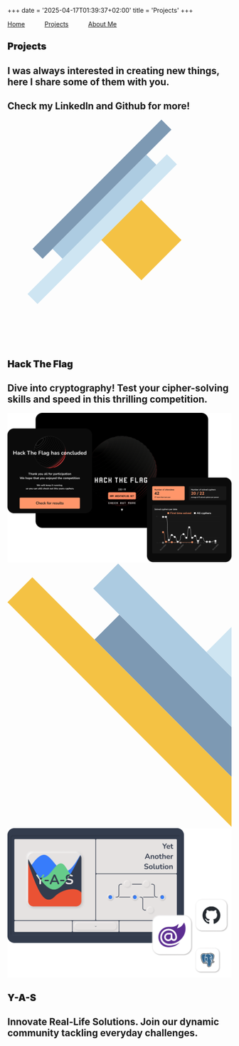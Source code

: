 +++
date = '2025-04-17T01:39:37+02:00'
title = 'Projects'
+++


<div class="projects overflow-x-hidden">
    <div class="screen">
        <div class="position-absolute top-0 end-0">
            <div class="d-flex flex-column links nordic">
                <a href="/"
                   class="b" style="margin-right: 8%;">Home</a>
                <a href="/projects/"
                   class="b" style="margin-right: 8%;">Projects</a>
                <a href="/about-me/"
                   class="b">About Me</a>
            </div>
        </div>
        <div class="h-100 w-100">
            <div class="h-100 d-flex flex-column flex-sm-row p-sm-5">
                <div class="col-sm d-flex flex-column p-3 pt-5 p-sm-5 gap-5">
                    <h2 class="fw-black roboto h1 display-1 text-body-secondary" style="font-weight: 900">Projects</h2>
                    <h2 class="col-sm-8 roboto fw-light pt-3">
                        I was always interested in creating new things, here I share some of them with you.
                    </h2>
                </div>
                <div class="col-sm h-100 d-flex flex-column justify-content-sm-end justify-content-start p-5 gap-5">
                    <h2 class="offset-sm-6 col-sm-6 roboto fw-light text-end">
                        Check my LinkedIn and Github for more!
                    </h2>
                </div>
            </div>
            <div id="projects-start" class="d-sm-flex justify-content-sm-center position-absolute">
                <svg width="1582" height="1582" viewBox="0 0 1582 1582" fill="none" xmlns="http://www.w3.org/2000/svg">
                    <path d="M1086.82 0L1157.53 70.7107L248.195 980.05L177.484 909.339L1086.82 0Z" fill="#7D99B3"/>
                    <path d="M980.757 247.487L1051.47 318.198L388.908 980.757L318.198 910.046L980.757 247.487Z" fill="#ACCBE1"/>
                    <path d="M1125.71 243.952L1196.42 314.663L212.132 1298.96L141.421 1228.24L1125.71 243.952Z" fill="#CEE5F2"/>
                    <path d="M945.402 565.685L1228.25 848.528L945.402 1131.37L662.56 848.528L945.402 565.685Z" fill="#F4C244"/>
                </svg>
            </div>
        </div>
    </div>
    <div class="screen">
        <div class="h-100 d-flex flex-column flex-sm-row p-sm-5">
            <div class="col-sm h-100 d-flex flex-column justify-content-end p-3 p-sm-5 gap-5">
                <div class="d-flex flex-row">
                    <h2 class="fw-black roboto h1 display-1 text-body-secondary" style="font-weight: 900">
                        Hack The Flag
                    </h2>
                    <a href="https://hacktheflag.net" class="text-dark d-flex align-items-center">
                        <i class="bi bi-link-45deg ms-5 h1"></i>
                    </a>
                </div>
                <h2 class="col-sm-8 roboto fw-light">
                    Dive into cryptography! Test your cipher-solving skills and speed in this thrilling competition.
                </h2>
            </div>
            <div class="col-sm h-100 d-flex flex-column justify-content-sm-end pe-sm-5 p-3">
                <img src="/img/proj/htf/HTF.png" class="p-0 img-fluid"/>
            </div>
        </div>
    </div>
    <div class="screen">
        <div class="h-100 d-flex flex-column flex-sm-row p-sm-5">
            <div id="projects-2" class="position-absolute end-0">
                <svg width="637" height="747" viewBox="0 0 637 747" fill="none" xmlns="http://www.w3.org/2000/svg">
                    <path d="M318.198 145.199L247.487 215.909L637 605.422V464.001L318.198 145.199Z" fill="#7D99B3"/>
                    <path d="M314.663 0.240723L243.952 70.9514L637 463.999V322.578L314.663 0.240723Z" fill="#ACCBE1"/>
                    <path d="M70.7107 39.1322L0 109.843L637 746.843V605.421L70.7107 39.1322Z" fill="#F4C244"/>
                    <path d="M637 181.157L636.396 180.553L565.686 251.264L637 322.578V181.157Z" fill="#CEE5F2"/>
                </svg>
            </div>
            <div class="col-sm h-100 d-flex flex-column justify-content-end p-3 ps-5 gap-5">
                <img src="/img/proj/y-a-s/y-a-s.png" class="p-0 img-fluid"/>
            </div>
            <div class="col-sm h-100 d-flex flex-column justify-content-sm-end p-3 p-sm-5 gap-5 align-items-end">
                <div class="d-flex flex-row pe-sm-5">
                    <a href="https://y-a-s.net" class="text-dark d-flex align-items-center">
                        <i class="bi bi-link-45deg me-5 h1"></i>
                    </a>
                    <h2 class="fw-black roboto h1 display-1 text-body-secondary" style="font-weight: 900">
                        Y-A-S
                    </h2>
                </div>
                <h2 class="col-sm-8 roboto fw-light text-end pe-sm-5">
                    Innovate Real-Life Solutions. Join our dynamic community tackling everyday challenges.
                </h2>
            </div>
        </div>
    </div>
</div>
